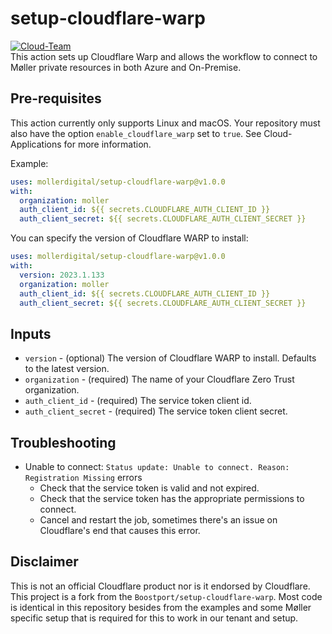 # setup-cloudflare-warp
[![Cloud-Team](https://img.shields.io/badge/CloudTeam-black.svg?style=for-the-badge&logo=github&logoColor=white)](https://github.com/orgs/mollerdigital/teams/cloud-team) <br />
This action sets up Cloudflare Warp and allows the workflow to connect to Møller private resources in both Azure and On-Premise.

## Pre-requisites
This action currently only supports Linux and macOS. Your repository must also have the option `enable_cloudflare_warp` set to `true`. See Cloud-Applications for more information.

Example:
```yaml
uses: mollerdigital/setup-cloudflare-warp@v1.0.0
with:
  organization: moller
  auth_client_id: ${{ secrets.CLOUDFLARE_AUTH_CLIENT_ID }}
  auth_client_secret: ${{ secrets.CLOUDFLARE_AUTH_CLIENT_SECRET }}
```
You can specify the version of Cloudflare WARP to install:
```yaml
uses: mollerdigital/setup-cloudflare-warp@v1.0.0
with:
  version: 2023.1.133
  organization: moller
  auth_client_id: ${{ secrets.CLOUDFLARE_AUTH_CLIENT_ID }}
  auth_client_secret: ${{ secrets.CLOUDFLARE_AUTH_CLIENT_SECRET }}
```

## Inputs
- `version` - (optional) The version of Cloudflare WARP to install. Defaults to the latest version.
- `organization` - (required) The name of your Cloudflare Zero Trust organization.
- `auth_client_id` - (required) The service token client id.
- `auth_client_secret` - (required) The service token client secret.

## Troubleshooting
- Unable to connect: `Status update: Unable to connect. Reason: Registration Missing` errors
  - Check that the service token is valid and not expired.
  - Check that the service token has the appropriate permissions to connect.
  - Cancel and restart the job, sometimes there's an issue on Cloudflare's end that causes this error.

## Disclaimer
This is not an official Cloudflare product nor is it endorsed by Cloudflare. This project is a fork from the `Boostport/setup-cloudflare-warp`.
Most code is identical in this repository besides from the examples and some Møller specific setup that is required for this to work
in our tenant and setup.